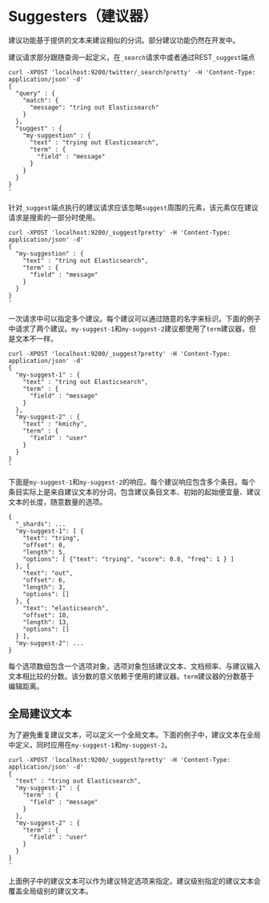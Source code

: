 # Suggesters（建议器）

建议功能基于提供的文本来建议相似的分词。部分建议功能仍然在开发中。

建议请求部分跟随查询一起定义，在`_search`请求中或者通过REST`_suggest`端点

```
curl -XPOST 'localhost:9200/twitter/_search?pretty' -H 'Content-Type: application/json' -d'
{
  "query" : {
    "match": {
      "message": "tring out Elasticsearch"
    }
  },
  "suggest" : {
    "my-suggestion" : {
      "text" : "trying out Elasticsearch",
      "term" : {
        "field" : "message"
      }
    }
  }
}
'
```

针对`_suggest`端点执行的建议请求应该忽略`suggest`周围的元素，该元素仅在建议请求是搜索的一部分时使用。

```
curl -XPOST 'localhost:9200/_suggest?pretty' -H 'Content-Type: application/json' -d'
{
  "my-suggestion" : {
    "text" : "tring out Elasticsearch",
    "term" : {
      "field" : "message"
    }
  }
}
'
```

一次请求中可以指定多个建议。每个建议可以通过随意的名字来标识。下面的例子中请求了两个建议。`my-suggest-1`和`my-suggest-2`建议都使用了`term`建议器，但是文本不一样。

```
curl -XPOST 'localhost:9200/_suggest?pretty' -H 'Content-Type: application/json' -d'
{
  "my-suggest-1" : {
    "text" : "tring out Elasticsearch",
    "term" : {
      "field" : "message"
    }
  },
  "my-suggest-2" : {
    "text" : "kmichy",
    "term" : {
      "field" : "user"
    }
  }
}
'
```

下面是`my-suggest-1`和`my-suggest-2`的响应。每个建议响应包含多个条目。每个条目实际上是来自建议文本的分词，包含建议条目文本、初始的起始便宜量、建议文本的长度，随意数量的选项。

```
{
  "_shards": ...
  "my-suggest-1": [ {
    "text": "tring",
    "offset": 0,
    "length": 5,
    "options": [ {"text": "trying", "score": 0.8, "freq": 1 } ]
  }, {
    "text": "out",
    "offset": 6,
    "length": 3,
    "options": []
  }, {
    "text": "elasticsearch",
    "offset": 10,
    "length": 13,
    "options": []
  } ],
  "my-suggest-2": ...
}
```

每个选项数组包含一个选项对象，选项对象包括建议文本、文档频率、与建议输入文本相比较的分数。该分数的意义依赖于使用的建议器。`term`建议器的分数基于编辑距离。

## 全局建议文本

为了避免重复建议文本，可以定义一个全局文本。下面的例子中，建议文本在全局中定义，同时应用在`my-suggest-1`和`my-suggest-2`。

```
curl -XPOST 'localhost:9200/_suggest?pretty' -H 'Content-Type: application/json' -d'
{
  "text" : "tring out Elasticsearch",
  "my-suggest-1" : {
    "term" : {
      "field" : "message"
    }
  },
  "my-suggest-2" : {
    "term" : {
      "field" : "user"
    }
  }
}
'
```

上面例子中的建议文本可以作为建议特定选项来指定。建议级别指定的建议文本会覆盖全局级别的建议文本。
